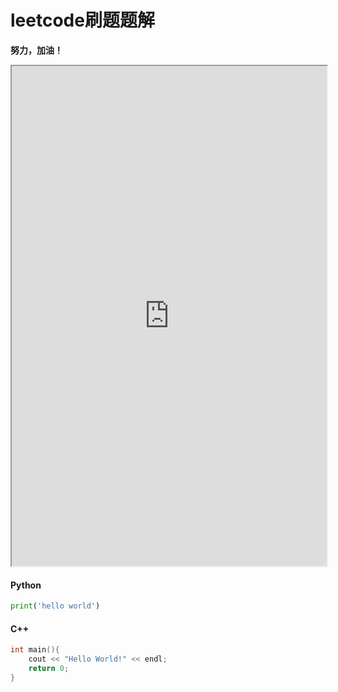 # leetcode刷题题解 <!-- {docsify-ignore} -->

**努力，加油！**

<iframe width="100%" height="800px" src="https://gallery.pyecharts.org/Polar/polar_angleaxis.html"></iframe>


<!-- tabs:start -->

#### **Python**


```python
print('hello world')
```

#### **C++**

```c++
int main(){
    cout << "Hello World!" << endl;
    return 0;
}
```

<!-- tabs:end -->


